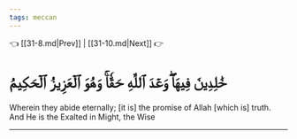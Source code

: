 ```yaml
---
tags: meccan
---
```


👈 [[31-8.md|Prev]] | [[31-10.md|Next]] 👉

# خَٰلِدِينَ فِيهَاۖ وَعۡدَ ٱللَّهِ حَقّٗاۚ وَهُوَ ٱلۡعَزِيزُ ٱلۡحَكِيمُ

Wherein they abide eternally; [it is] the promise of Allah [which is] truth. And He is the Exalted in Might, the Wise

---

